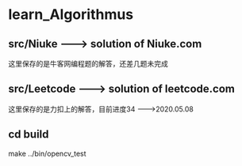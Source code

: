# learn_Algorithmus

## src/Niuke ---> solution of Niuke.com
   这里保存的是牛客网编程题的解答，还差几题未完成
## src/Leetcode ---> solution of leetcode.com
   这里保存的是力扣上的解答，目前进度34 --->2020.05.08
## cd build
   make
   ../bin/opencv_test
